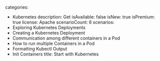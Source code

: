 categories:
  - Kubernetes
description: Get 
isAvailable: false
isNew: true
isPremium: true
license: Apache
scenarioCount: 6
scenarios:
  - Exploring Kubernetes Deployments
  - Creating a Kubernetes Deployment
  - Communication among different containers in a Pod
  - How to run multiple Containers in a Pod
  - Formatting Kubectl Output
  - Init Containers
title: Start with Kubernetes
